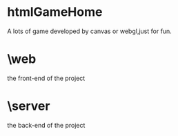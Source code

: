 # htmlGameHome
A lots of game developed by canvas or webgl,just for fun.
# \web
the front-end of the project
# \server
the back-end of the project
